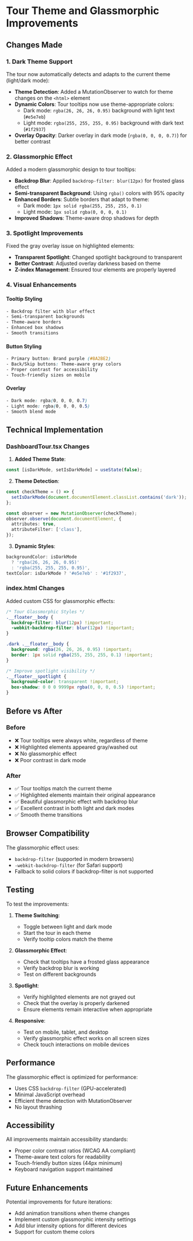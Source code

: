 # Tour Theme and Glassmorphic Improvements

## Changes Made

### 1. Dark Theme Support
The tour now automatically detects and adapts to the current theme (light/dark mode):

- **Theme Detection**: Added a MutationObserver to watch for theme changes on the `<html>` element
- **Dynamic Colors**: Tour tooltips now use theme-appropriate colors:
  - Dark mode: `rgba(26, 26, 26, 0.95)` background with light text (`#e5e7eb`)
  - Light mode: `rgba(255, 255, 255, 0.95)` background with dark text (`#1f2937`)
- **Overlay Opacity**: Darker overlay in dark mode (`rgba(0, 0, 0, 0.7)`) for better contrast

### 2. Glassmorphic Effect
Added a modern glassmorphic design to tour tooltips:

- **Backdrop Blur**: Applied `backdrop-filter: blur(12px)` for frosted glass effect
- **Semi-transparent Background**: Using `rgba()` colors with 95% opacity
- **Enhanced Borders**: Subtle borders that adapt to theme:
  - Dark mode: `1px solid rgba(255, 255, 255, 0.1)`
  - Light mode: `1px solid rgba(0, 0, 0, 0.1)`
- **Improved Shadows**: Theme-aware drop shadows for depth

### 3. Spotlight Improvements
Fixed the gray overlay issue on highlighted elements:

- **Transparent Spotlight**: Changed spotlight background to transparent
- **Better Contrast**: Adjusted overlay darkness based on theme
- **Z-index Management**: Ensured tour elements are properly layered

### 4. Visual Enhancements

#### Tooltip Styling
```css
- Backdrop filter with blur effect
- Semi-transparent backgrounds
- Theme-aware borders
- Enhanced box shadows
- Smooth transitions
```

#### Button Styling
```css
- Primary button: Brand purple (#8A2BE2)
- Back/Skip buttons: Theme-aware gray colors
- Proper contrast for accessibility
- Touch-friendly sizes on mobile
```

#### Overlay
```css
- Dark mode: rgba(0, 0, 0, 0.7)
- Light mode: rgba(0, 0, 0, 0.5)
- Smooth blend mode
```

## Technical Implementation

### DashboardTour.tsx Changes

1. **Added Theme State**:
```typescript
const [isDarkMode, setIsDarkMode] = useState(false);
```

2. **Theme Detection**:
```typescript
const checkTheme = () => {
  setIsDarkMode(document.documentElement.classList.contains('dark'));
};

const observer = new MutationObserver(checkTheme);
observer.observe(document.documentElement, {
  attributes: true,
  attributeFilter: ['class'],
});
```

3. **Dynamic Styles**:
```typescript
backgroundColor: isDarkMode 
  ? 'rgba(26, 26, 26, 0.95)' 
  : 'rgba(255, 255, 255, 0.95)',
textColor: isDarkMode ? '#e5e7eb' : '#1f2937',
```

### index.html Changes

Added custom CSS for glassmorphic effects:

```css
/* Tour Glassmorphic Styles */
.__floater__body {
  backdrop-filter: blur(12px) !important;
  -webkit-backdrop-filter: blur(12px) !important;
}

.dark .__floater__body {
  background: rgba(26, 26, 26, 0.95) !important;
  border: 1px solid rgba(255, 255, 255, 0.1) !important;
}

/* Improve spotlight visibility */
.__floater__spotlight {
  background-color: transparent !important;
  box-shadow: 0 0 0 9999px rgba(0, 0, 0, 0.5) !important;
}
```

## Before vs After

### Before
- ❌ Tour tooltips were always white, regardless of theme
- ❌ Highlighted elements appeared gray/washed out
- ❌ No glassmorphic effect
- ❌ Poor contrast in dark mode

### After
- ✅ Tour tooltips match the current theme
- ✅ Highlighted elements maintain their original appearance
- ✅ Beautiful glassmorphic effect with backdrop blur
- ✅ Excellent contrast in both light and dark modes
- ✅ Smooth theme transitions

## Browser Compatibility

The glassmorphic effect uses:
- `backdrop-filter` (supported in modern browsers)
- `-webkit-backdrop-filter` (for Safari support)
- Fallback to solid colors if backdrop-filter is not supported

## Testing

To test the improvements:

1. **Theme Switching**:
   - Toggle between light and dark mode
   - Start the tour in each theme
   - Verify tooltip colors match the theme

2. **Glassmorphic Effect**:
   - Check that tooltips have a frosted glass appearance
   - Verify backdrop blur is working
   - Test on different backgrounds

3. **Spotlight**:
   - Verify highlighted elements are not grayed out
   - Check that the overlay is properly darkened
   - Ensure elements remain interactive when appropriate

4. **Responsive**:
   - Test on mobile, tablet, and desktop
   - Verify glassmorphic effect works on all screen sizes
   - Check touch interactions on mobile devices

## Performance

The glassmorphic effect is optimized for performance:
- Uses CSS `backdrop-filter` (GPU-accelerated)
- Minimal JavaScript overhead
- Efficient theme detection with MutationObserver
- No layout thrashing

## Accessibility

All improvements maintain accessibility standards:
- Proper color contrast ratios (WCAG AA compliant)
- Theme-aware text colors for readability
- Touch-friendly button sizes (44px minimum)
- Keyboard navigation support maintained

## Future Enhancements

Potential improvements for future iterations:
- Add animation transitions when theme changes
- Implement custom glassmorphic intensity settings
- Add blur intensity options for different devices
- Support for custom theme colors